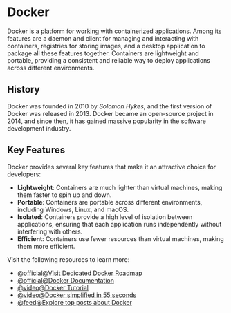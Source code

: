 # Docker

Docker is a platform for working with containerized applications. Among its features are a daemon and client for managing and interacting with containers, registries for storing images, and a desktop application to package all these features together. Containers are lightweight and portable, providing a consistent and reliable way to deploy applications across different environments.

## History

Docker was founded in 2010 by *Solomon Hykes*, and the first version of Docker was released in 2013. Docker became an open-source project in 2014, and since then, it has gained massive popularity in the software development industry.

## Key Features

Docker provides several key features that make it an attractive choice for developers:

- **Lightweight**: Containers are much lighter than virtual machines, making them faster to spin up and down.
- **Portable**: Containers are portable across different environments, including Windows, Linux, and macOS.
- **Isolated**: Containers provide a high level of isolation between applications, ensuring that each application runs independently without interfering with others.
- **Efficient**: Containers use fewer resources than virtual machines, making them more efficient.

Visit the following resources to learn more:

- [@official@Visit Dedicated Docker Roadmap](https://roadmap.sh/docker)
- [@official@Docker Documentation](https://docs.docker.com/)
- [@video@Docker Tutorial](https://www.youtube.com/watch?v=RqTEHSBrYFw)
- [@video@Docker simplified in 55 seconds](https://youtu.be/vP_4DlOH1G4)
- [@feed@Explore top posts about Docker](https://app.daily.dev/tags/docker?ref=roadmapsh)
